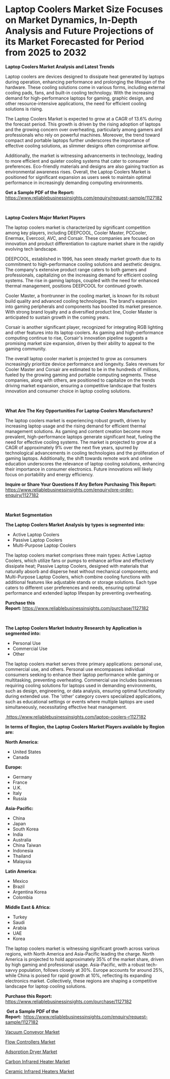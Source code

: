 <p><h1>Laptop Coolers Market Size Focuses on Market Dynamics, In-Depth Analysis and Future Projections of its Market Forecasted for Period from 2025 to 2032</h1></p><p><strong>Laptop Coolers Market Analysis and Latest Trends</strong></p>
<p><p>Laptop coolers are devices designed to dissipate heat generated by laptops during operation, enhancing performance and prolonging the lifespan of the hardware. These cooling solutions come in various forms, including external cooling pads, fans, and built-in cooling technology. With the increasing demand for high-performance laptops for gaming, graphic design, and other resource-intensive applications, the need for efficient cooling solutions is rising.</p><p>The Laptop Coolers Market is expected to grow at a CAGR of 13.6% during the forecast period. This growth is driven by the rising adoption of laptops and the growing concern over overheating, particularly among gamers and professionals who rely on powerful machines. Moreover, the trend toward compact and portable laptops further underscores the importance of effective cooling solutions, as slimmer designs often compromise airflow. </p><p>Additionally, the market is witnessing advancements in technology, leading to more efficient and quieter cooling systems that cater to consumer preferences. Eco-friendly materials and designs are also gaining traction as environmental awareness rises. Overall, the Laptop Coolers Market is positioned for significant expansion as users seek to maintain optimal performance in increasingly demanding computing environments.</p></p>
<p><strong>Get a Sample PDF of the Report:&nbsp;</strong> <a href="https://www.reliablebusinessinsights.com/enquiry/request-sample/1127182?utm_campaign=84&utm_medium=2&utm_source=Github&utm_content=ia&utm_term=21022025&utm_id=laptop-coolers">https://www.reliablebusinessinsights.com/enquiry/request-sample/1127182</a></p>
<p>&nbsp;</p>
<p><strong>Laptop Coolers Major Market Players</strong></p>
<p><p>The laptop coolers market is characterized by significant competition among key players, including DEEPCOOL, Cooler Master, PCCooler, Enermax, Evercool, AVC, and Corsair. These companies are focused on innovation and product differentiation to capture market share in the rapidly evolving tech landscape.</p><p>DEEPCOOL, established in 1996, has seen steady market growth due to its commitment to high-performance cooling solutions and aesthetic designs. The company's extensive product range caters to both gamers and professionals, capitalizing on the increasing demand for efficient cooling systems. The rise in gaming laptops, coupled with the need for enhanced thermal management, positions DEEPCOOL for continued growth.</p><p>Cooler Master, a frontrunner in the cooling market, is known for its robust build quality and advanced cooling technologies. The brand's expansion into gaming peripherals and components has boosted its market presence. With strong brand loyalty and a diversified product line, Cooler Master is anticipated to sustain growth in the coming years.</p><p>Corsair is another significant player, recognized for integrating RGB lighting and other features into its laptop coolers. As gaming and high-performance computing continue to rise, Corsair's innovation pipeline suggests a promising market size expansion, driven by their ability to appeal to the gaming community.</p><p>The overall laptop cooler market is projected to grow as consumers increasingly prioritize device performance and longevity. Sales revenues for Cooler Master and Corsair are estimated to be in the hundreds of millions, fueled by the growing gaming and portable computing segments. These companies, along with others, are positioned to capitalize on the trends driving market expansion, ensuring a competitive landscape that fosters innovation and consumer choice in laptop cooling solutions.</p></p>
<p>&nbsp;</p>
<p><strong>What Are The Key Opportunities For Laptop Coolers Manufacturers?</strong></p>
<p><p>The laptop coolers market is experiencing robust growth, driven by increasing laptop usage and the rising demand for efficient thermal management solutions. As gaming and content creation become more prevalent, high-performance laptops generate significant heat, fueling the need for effective cooling systems. The market is projected to grow at a CAGR of approximately 9% over the next five years, spurred by technological advancements in cooling technologies and the proliferation of gaming laptops. Additionally, the shift towards remote work and online education underscores the relevance of laptop cooling solutions, enhancing their importance in consumer electronics. Future innovations will likely focus on portability and energy efficiency.</p></p>
<p><strong>Inquire or Share Your Questions If Any Before Purchasing This Report:</strong> <a href="https://www.reliablebusinessinsights.com/enquiry/pre-order-enquiry/1127182?utm_campaign=84&utm_medium=2&utm_source=Github&utm_content=ia&utm_term=21022025&utm_id=laptop-coolers">https://www.reliablebusinessinsights.com/enquiry/pre-order-enquiry/1127182</a></p>
<p>&nbsp;</p>
<p><strong>Market Segmentation</strong></p>
<p><strong>The Laptop Coolers Market Analysis by types is segmented into:</strong></p>
<p><ul><li>Active Laptop Coolers</li><li>Passive Laptop Coolers</li><li>Multi-Purpose Laptop Coolers</li></ul></p>
<p><p>The laptop coolers market comprises three main types: Active Laptop Coolers, which utilize fans or pumps to enhance airflow and effectively dissipate heat; Passive Laptop Coolers, designed with materials that naturally absorb and disperse heat without mechanical components; and Multi-Purpose Laptop Coolers, which combine cooling functions with additional features like adjustable stands or storage solutions. Each type caters to different user preferences and needs, ensuring optimal performance and extended laptop lifespan by preventing overheating.</p></p>
<p><strong>Purchase this Report:&nbsp;</strong><a href="https://www.reliablebusinessinsights.com/purchase/1127182?utm_campaign=84&utm_medium=2&utm_source=Github&utm_content=ia&utm_term=21022025&utm_id=laptop-coolers">https://www.reliablebusinessinsights.com/purchase/1127182</a></p>
<p>&nbsp;</p>
<p><strong>The Laptop Coolers Market Industry Research by Application is segmented into:</strong></p>
<p><ul><li>Personal Use</li><li>Commercial Use</li><li>Other</li></ul></p>
<p><p>The laptop coolers market serves three primary applications: personal use, commercial use, and others. Personal use encompasses individual consumers seeking to enhance their laptop performance while gaming or multitasking, preventing overheating. Commercial use includes businesses requiring cooling solutions for laptops used in demanding environments, such as design, engineering, or data analysis, ensuring optimal functionality during extended use. The 'other' category covers specialized applications, such as educational settings or events where multiple laptops are used simultaneously, necessitating effective heat management.</p></p>
<p><a href="https://www.reliablebusinessinsights.com/laptop-coolers-r1127182?utm_campaign=84&utm_medium=2&utm_source=Github&utm_content=ia&utm_term=21022025&utm_id=laptop-coolers">&nbsp;https://www.reliablebusinessinsights.com/laptop-coolers-r1127182</a></p>
<p><strong>In terms of Region, the Laptop Coolers Market Players available by Region are:</strong></p>
<p>
    <p> <strong> North America: </strong>
        <ul>
            <li>United States</li>
            <li>Canada</li>
        </ul>
        </p> 
    <p> <strong> Europe: </strong>
        <ul>
            <li>Germany</li>
            <li>France</li>
            <li>U.K.</li>
            <li>Italy</li>
            <li>Russia</li>
        </ul>
        </p> 
    <p> <strong> Asia-Pacific: </strong>
        <ul>
            <li>China</li>
            <li>Japan</li>
            <li>South Korea</li>
            <li>India</li>
            <li>Australia</li>
            <li>China Taiwan</li>
            <li>Indonesia</li>
            <li>Thailand</li>
            <li>Malaysia</li>
        </ul>
        </p> 
    <p> <strong> Latin America: </strong>
        <ul>
            <li>Mexico</li>
            <li>Brazil</li>
            <li>Argentina Korea</li>
            <li>Colombia</li>
        </ul>
        </p> 
    <p> <strong> Middle East & Africa: </strong>
        <ul>
            <li>Turkey</li>
            <li>Saudi</li>
            <li>Arabia</li>
            <li>UAE</li>
            <li>Korea</li>
        </ul>
    </p>
    </p>
<p><p>The laptop coolers market is witnessing significant growth across various regions, with North America and Asia-Pacific leading the charge. North America is projected to hold approximately 35% of the market share, driven by high gaming and professional usage. Asia-Pacific, with a robust tech-savvy population, follows closely at 30%. Europe accounts for around 25%, while China is poised for rapid growth at 10%, reflecting its expanding electronics market. Collectively, these regions are shaping a competitive landscape for laptop cooling solutions.</p></p>
<p><strong>Purchase this Report: </strong><a href="https://www.reliablebusinessinsights.com/purchase/1127182?utm_campaign=84&utm_medium=2&utm_source=Github&utm_content=ia&utm_term=21022025&utm_id=laptop-coolers">https://www.reliablebusinessinsights.com/purchase/1127182</a></p>
<p>&nbsp;<strong>Get a Sample PDF of the Report:&nbsp;&nbsp;</strong><a href="https://www.reliablebusinessinsights.com/enquiry/request-sample/1127182?utm_campaign=84&utm_medium=2&utm_source=Github&utm_content=ia&utm_term=21022025&utm_id=laptop-coolers">https://www.reliablebusinessinsights.com/enquiry/request-sample/1127182</a></p>
<p><strong></strong></p>
<p><p><a href="https://github.com/saklpelzami95/Market-Research-Report-List-1/blob/main/vacuum-conveyor-market.md?utm_campaign=84&utm_medium=2&utm_source=Github&utm_content=ia&utm_term=21022025&utm_id=laptop-coolers">Vacuum Conveyor Market</a></p><p><a href="https://github.com/bulkagumanvv/Market-Research-Report-List-1/blob/main/flow-controllers-market.md?utm_campaign=84&utm_medium=2&utm_source=Github&utm_content=ia&utm_term=21022025&utm_id=laptop-coolers">Flow Controllers Market</a></p><p><a href="https://github.com/geyangvayora/Market-Research-Report-List-1/blob/main/adsorption-dryer-market.md?utm_campaign=84&utm_medium=2&utm_source=Github&utm_content=ia&utm_term=21022025&utm_id=laptop-coolers">Adsorption Dryer Market</a></p><p><a href="https://github.com/zeigounjoom/Market-Research-Report-List-1/blob/main/carbon-infrared-heater-market.md?utm_campaign=84&utm_medium=2&utm_source=Github&utm_content=ia&utm_term=21022025&utm_id=laptop-coolers">Carbon Infrared Heater Market</a></p><p><a href="https://github.com/milolohusami/Market-Research-Report-List-1/blob/main/ceramic-infrared-heaters-market.md?utm_campaign=84&utm_medium=2&utm_source=Github&utm_content=ia&utm_term=21022025&utm_id=laptop-coolers">Ceramic Infrared Heaters Market</a></p></p>